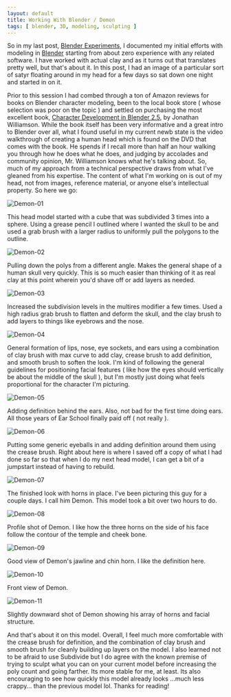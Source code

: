 ```yaml
---
layout: default
title: Working With Blender / Demon
tags: [ blender, 3D, modeling, sculpting ]
---
```


So in my last post, [Blender Experiments], I documented my initial efforts with modeling in [Blender] starting from about zero experience with any related software. I have worked with actual clay and as it turns out that translates pretty well, but that's about it. In this post, I had an image of a particular sort of satyr floating around in my head for a few days so sat down one night and started in on it.

Prior to this session I had combed through a ton of Amazon reviews for books on Blender character modeling, been to the local book store ( whose selection was poor on the topic ) and settled on purchasing the most excellent book, [Character Development in Blender 2.5], by Jonathan Williamson. While the book itself has been very informative and a great intro to Blender over all, what I found useful in my current newb state is the video walkthrough of creating a human head which is found on the DVD that comes with the book. He spends if I recall more than half an hour walking you through how he does what he does, and judging by accolades and community opinion, Mr. Williamson knows what he's talking about. So, much of my approach from a technical perspective draws from what I've gleaned from his expertise. The content of what I'm working on is out of my head, not from images, reference material, or anyone else's intellectual property. So here we go:

![Demon-01](http://moonlitscript.com/attachments/blender/demon-01.png)

This head model started with a cube that was subdivided 3 times into a sphere. Using a grease pencil I outlined where I wanted the skull to be and used a grab brush with a larger radius to uniformly pull the polygons to the outline.

![Demon-02](http://moonlitscript.com/attachments/blender/demon-02.png)

Pulling down the polys from a different angle. Makes the general shape of a human skull very quickly. This is so much easier than thinking of it as real clay at this point wherein you'd shave off or add layers as needed. 

![Demon-03](http://moonlitscript.com/attachments/blender/demon-03.png)

Increased the subdivision levels in the multires modifier a few times. Used a high radius grab brush to flatten and deform the skull, and the clay brush to add layers to things like eyebrows and the nose.

![Demon-04](http://moonlitscript.com/attachments/blender/demon-04.png)

General formation of lips, nose, eye sockets, and ears using a combination of clay brush with max curve to add clay, crease brush to add definition, and smooth brush to soften the look. I'm kind of following the general guidelines for positioning facial features ( like how the eyes should vertically be about the middle of the skull ), but I'm mostly just doing what feels proportional for the character I'm picturing.

![Demon-05](http://moonlitscript.com/attachments/blender/demon-05.png)

Adding definition behind the ears. Also, not bad for the first time doing ears. All those years of Ear School finally paid off ( not really ).

![Demon-06](http://moonlitscript.com/attachments/blender/demon-06.png)

Putting some generic eyeballs in and adding definition around them using the crease brush. Right about here is where I saved off a copy of what I had done so far so that when I do my next head model, I can get a bit of a jumpstart instead of having to rebuild.

![Demon-07](http://moonlitscript.com/attachments/blender/demon-07.png)

The finished look with horns in place. I've been picturing this guy for a couple days. I call him Demon. This model took a bit over two hours to do.

![Demon-08](http://moonlitscript.com/attachments/blender/demon-08.png)

Profile shot of Demon. I like how the three horns on the side of his face follow the contour of the temple and cheek bone.

![Demon-09](http://moonlitscript.com/attachments/blender/demon-09.png)

Good view of Demon's jawline and chin horn. I like the definition here.

![Demon-10](http://moonlitscript.com/attachments/blender/demon-10.png)

Front view of Demon.

![Demon-11](http://moonlitscript.com/attachments/blender/demon-11.png)

Slightly downward shot of Demon showing his array of horns and facial structure.

And that's about it on this model. Overall, I feel much more comfortable with the crease brush for definition, and the combination of clay brush and smooth brush for cleanly building up layers on the model. I also learned not to be afraid to use Subdivide but I do agree with the known premise of trying to sculpt what you can on your current model before increasing the poly count and going farther. Its more stable for me, at least. Its also encouraging to see how quickly this model already looks ...much less crappy... than the previous model lol. Thanks for reading!

[Blender Experiments]: http://moonlitscript.com/2013/01/20/blender-experiments/
[Blender]: http://www.blender.org/
[Character Development in Blender 2.5]: http://www.amazon.com/Character-Development-Blender-Jonathan-Williamson/dp/1435456254/ref=sr_1_1